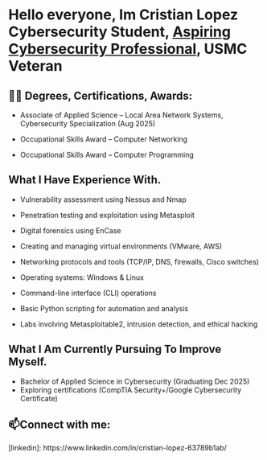 <h1>Hello everyone, Im Cristian Lopez<br/><a>Cybersecurity Student</a>, <a href="https://www.linkedin.com/in/cristian-lopez-63789b1ab/">Aspiring Cybersecurity Professional</a>, <a>USMC Veteran</a></h1>

<h2>👨‍💻 Degrees, Certifications, Awards:</h2>

- Associate of Applied Science – Local Area Network Systems, Cybersecurity Specialization (Aug 2025)

- Occupational Skills Award – Computer Networking

- Occupational Skills Award – Computer Programming

<h2>What I Have Experience With.</h2>

- Vulnerability assessment using Nessus and Nmap

- Penetration testing and exploitation using Metasploit

- Digital forensics using EnCase

- Creating and managing virtual environments (VMware, AWS)

- Networking protocols and tools (TCP/IP, DNS, firewalls, Cisco switches)

- Operating systems: Windows & Linux

- Command-line interface (CLI) operations

- Basic Python scripting for automation and analysis

- Labs involving Metasploitable2, intrusion detection, and ethical hacking


<h2>What I Am Currently Pursuing To Improve Myself.</h2>

- Bachelor of Applied Science in Cybersecurity (Graduating Dec 2025)
- Exploring certifications (CompTIA Security+/Google Cybersecurity Certificate)

<h2>📫Connect with me:</h2>
[linkedin]: https://www.linkedin.com/in/cristian-lopez-63789b1ab/

<!--
- 🔭 I’m currently working on ...
- 🌱 I’m currently learning ...
- 👯 I’m looking to collaborate on ...
- 🤔 I’m looking for help with ...
- 💬 Ask me about ...
- 📫 How to reach me: ...
- 😄 Pronouns: ...
- ⚡ Fun fact: ...
-->
